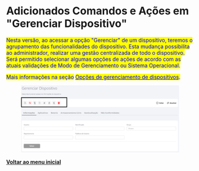 # Adicionados Comandos e Ações em "Gerenciar Dispositivo"

<mark style="color:blue;">Nesta versão, ao acessar a opção "Gerenciar" de um dispositivo, teremos o agrupamento das  funcionalidades do dispositivo. Esta mudança possibilita ao administrador, realizar uma gestão centralizada de todo o dispositivo. Será permitido selecionar algumas opções de ações de acordo com as atuais validações de Modo de Gerenciamento ou Sistema Operacional.</mark>

<mark style="color:blue;">Mais informações na seção</mark> [<mark style="color:blue;">Opções de gerenciamento de dispositivos</mark>](../../portal/dispositivos/lista-de-dispositivos/opcoes-de-gerenciamento-de-dispositivos.md)<mark style="color:blue;">.</mark>

<figure><img src="../../../.gitbook/assets/image (278).png" alt=""><figcaption></figcaption></figure>

[**Voltar ao menu inicial**](./)
